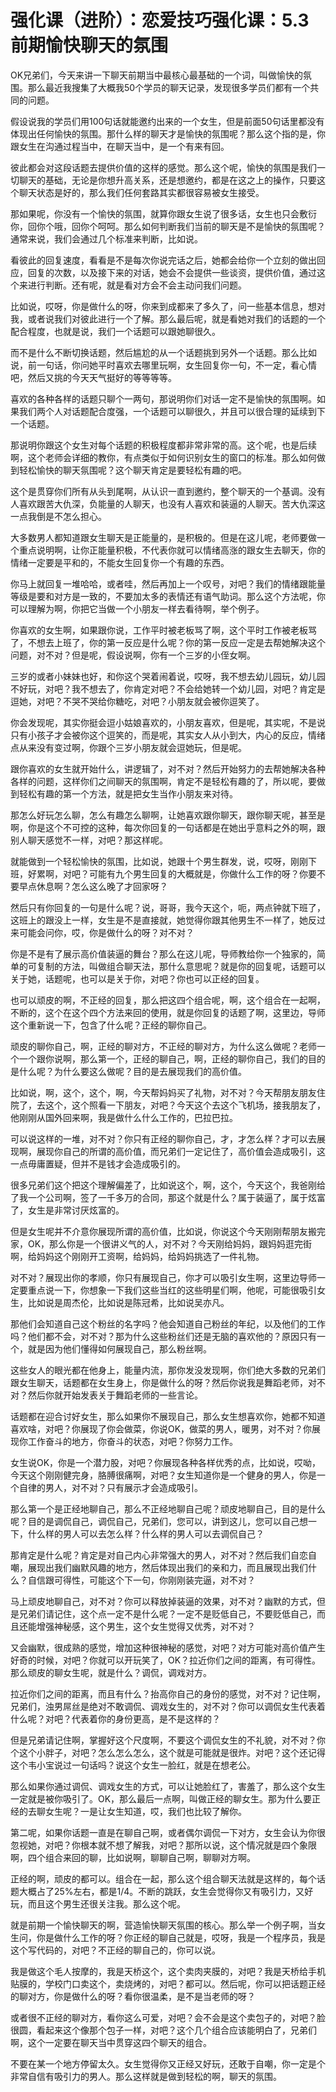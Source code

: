 # 强化课（进阶）：恋爱技巧强化课：5.3前期愉快聊天的氛围

OK兄弟们，今天来讲一下聊天前期当中最核心最基础的一个词，叫做愉快的氛围。那么最近我搜集了大概我50个学员的聊天记录，发现很多学员们都有一个共同的问题。

假设说我的学员们用100句话就能邀约出来的一个女生，但是前面50句话里都没有体现出任何愉快的氛围。那什么样的聊天才是愉快的氛围呢？那么这个指的是，你跟女生在沟通过程当中，在聊天当中，是一个有来有回。

彼此都会对这段话题去提供价值的这样的感觉。那么这个呢，愉快的氛围是我们一切聊天的基础，无论是你想升高关系，还是想邀约，都是在这之上的操作，只要这个聊天状态是好的，那么我们任何套路其实都很容易被女生接受。

那如果呢，你没有一个愉快的氛围，就算你跟女生说了很多话，女生也只会敷衍你，回你个哦，回你个呵呵。那么如何判断我们当前的聊天是不是愉快的氛围呢？通常来说，我们会通过几个标准来判断，比如说。

看彼此的回复速度，看看是不是每次你说完话之后，她都会给你一个立刻的做出回应，回复的次数，以及接下来的对话，她会不会提供一些谈资，提供价值，通过这个来进行判断。还有呢，就是看对方会不会主动问我们问题。

比如说，哎呀，你是做什么的呀，你来到成都来了多久了，问一些基本信息，想对我，或者说我们对彼此进行一个了解。那么最后呢，就是看她对我们的话题的一个配合程度，也就是说，我们一个话题可以跟她聊很久。

而不是什么不断切换话题，然后尴尬的从一个话题挑到另外一个话题。那么比如说，前一句话，你问她平时喜欢去哪里玩啊，女生回复你一句，不一定，看心情吧，然后又挑的今天天气挺好的等等等等。

喜欢的各种各样的话题只聊个一两句，那说明你们对话一定不是愉快的氛围啊。如果我们两个人对话题配合度强，一个话题可以聊很久，并且可以很合理的延续到下一个话题。

那说明你跟这个女生对每个话题的积极程度都非常非常的高。这个呢，也是后续啊，这个老师会详细的教你，有点类似于如何识别女生的窗口的标准。那么如何做到轻松愉快的聊天氛围呢？这个聊天肯定是要轻松有趣的吧。

这个是贯穿你们所有从头到尾啊，从认识一直到邀约，整个聊天的一个基调。没有人喜欢跟苦大仇深，负能量的人聊天，也没有人喜欢和装逼的人聊天。苦大仇深这一点我倒是不怎么担心。

大多数男人都知道跟女生聊天是正能量的，是积极的。但是在这儿呢，老师要做一个重点说明啊，让你正能量积极，不代表你就可以情绪高涨的跟女生去聊天，你的情绪一定要是平和的，不能女生回复你一个有趣的东西。

你马上就回复一堆哈哈，或者哇，然后再加上一个叹号，对吧？我们的情绪跟能量等级是要和对方是一致的，不要加太多的表情还有语气助词。那么这个方法呢，你可以理解为啊，你把它当做一个小朋友一样去看待啊，举个例子。

你喜欢的女生啊，如果跟你说，工作平时被老板骂了啊，这个平时工作被老板骂了，不想去上班了，你的第一反应是什么呢？你的第一反应一定是去帮她解决这个问题，对不对？但是呢，假设说啊，你有一个三岁的小侄女啊。

三岁的或者小妹妹也好，和你这个哭着闹着说，哎呀，我不想去幼儿园玩，幼儿园不好玩，对吧？我不想去了，你肯定对吧？不会给她转一个幼儿园，对吧？肯定是逗她，对吧？不哭不哭给你糖吃，对吧？小朋友就会被你逗笑了。

你会发现呢，其实你挺会逗小姑娘喜欢的，小朋友喜欢，但是呢，其实呢，不是说只有小孩子才会被你这个逗笑的，而是呢，其实女人从小到大，内心的反应，情绪点从来没有变过啊，你跟个三岁小朋友就会逗她玩，但是呢。

跟你喜欢的女生就开始什么，讲逻辑了，对不对？然后开始努力的去帮她解决各种各样的问题，这样你们之间聊天的氛围啊，肯定不是轻松有趣的了，所以呢，要做到轻松有趣的第一个方法，就是把女生当作小朋友来对待。

那怎么好玩怎么聊，怎么有趣怎么聊啊，让她喜欢跟你聊天，跟你聊天呢，甚至是啊，你是这个不可控的这种，每次你回复的一句话都是在她出乎意料之外的啊，跟别人聊天感觉不一样，对吧？那这样呢。

就能做到一个轻松愉快的氛围，比如说，她跟十个男生群发，说，哎呀，刚刚下班，好累啊，对吧？可能有九个男生回复的大概就是，你做什么工作的呀？你要不要早点休息啊？怎么这么晚了才回家呀？

然后只有你回复的一句是什么呢？说，哥哥，我今天这个，呃，两点钟就下班了，这班上的跟没上一样，女生是不是直接就，她觉得你跟其他男生不一样了，她反过来可能会问你，哎，你是做什么的呀？对不对？

你是不是有了展示高价值装逼的舞台？那么在这儿呢，导师教给你一个独家的，简单的可复制的方法，叫做组合聊天法，那什么意思呢？就是你的回复呢，话题可以关于她，话题呢，也可以是关于你，对吧？你也可以正经的回复。

也可以顽皮的啊，不正经的回复，那么把这四个组合呢，啊，这个组合在一起啊，不断的，这个在这个四个方法来回的使用，就是你回复的话题了啊，这里边，导师这个重新说一下，包含了什么呢？正经的聊你自己。

顽皮的聊你自己，啊，正经的聊对方，不正经的聊对方，为什么这么做呢？老师一个一个跟你说啊，那么第一个，正经的聊自己，啊，正经的聊你自己，我们的目的是什么呢？为什么要这么做呢？目的是去展现我们的高价值。

比如说，啊，这个，这个，啊，今天帮妈妈买了礼物，对不对？今天帮朋友朋友住院了，去这个，这个照看一下朋友，对吧？今天这个去这个飞机场，接我朋友了，他刚刚从国外回来啊，我是做什么什么工作的，巴拉巴拉。

可以说这样的一堆，对不对？你只有正经的聊你自己，才，才怎么样？才可以去展现啊，展现你自己的所谓的高价值，而兄弟们一定记住了，高价值会造成吸引，这一点毋庸置疑，但并不是钱才会造成吸引的。

很多兄弟们这个把这个理解偏差了，比如说这个，啊，这个，今天这个，我爸刚给了我一个公司啊，签了一千多万的合同，那这个就是什么？属于装逼了，属于炫富了，女生是非常讨厌炫富的。

但是女生呢并不介意你展现所谓的高价值，比如说，你说这个今天刚刚帮朋友搬完家，OK，那么你是一个很讲义气的人，对不对？今天刚给妈妈，跟妈妈逛完街啊，给妈妈这个刚刚开工资啊，给妈妈，给妈妈挑选了一件礼物。

对不对？展现出你的孝顺，你只有展现自己，你才可以吸引女生啊，这里边导师一定要重点说一下，你想象一下我们这些当红的这些明星们啊，他呢，可能很吸引女生，比如说是周杰伦，比如说是陈冠希，比如说吴亦凡。

那他们会知道自己这个粉丝的名字吗？他会知道自己粉丝的年纪，以及他们的工作吗？他们都不会，对不对？那为什么这些粉丝们还是无脑的喜欢他的？原因只有一个，就是因为他们懂得如何展现自己，那么粉丝啊。

这些女人的眼光都在他身上，能量内流，那你发没发现啊，你们绝大多数的兄弟们跟女生聊天，话题都在女生身上，你是做什么的呀？然后你说我是舞蹈老师，对不对？然后你就开始发表关于舞蹈老师的一些言论。

话题都在迎合讨好女生，那么如果你不展现自己，那么女生想喜欢你，她都不知道喜欢啥，对吧？你展现了你会做菜，你说OK，做菜的男人，暖男，对不对？你展现你工作奋斗的地方，你奋斗的状态，对吧？你努力工作。

女生说OK，你是一个潜力股，对吧？你展现各种各样优秀的点，比如说，哎呦，今天这个刚刚健完身，胳膊很痛啊，对吧？女生知道你是一个健身的男人，你是一个自律的男人，对不对？只有展示才会造成吸引。

那么第一个是正经地聊自己，那么不正经地聊自己呢？顽皮地聊自己，目的是什么呢？目的是调侃自己，调侃自己，兄弟们，您可以，讲到这儿，您可以自己想一下，什么样的男人可以去怎么样？什么样的男人可以去调侃自己？

那肯定是什么呢？肯定是对自己内心非常强大的男人，对不对？然后我们自恋自嘲，展现出我们幽默风趣的地方，然后体现出我们的亲和力，而且展现出我们什么？自信跟可得性，可能这个下一句，你刚刚装完逼，对不对？

马上顽皮地聊自己，对不对？你可以释放掉装逼的效果，对不对？幽默的方式，但是兄弟们请记住，这个点一定不是什么呢？一定不是贬低自己，不要贬低自己，而且还能增强神秘感，这个男生，这个女生觉得又优秀，对不对？

又会幽默，很成熟的感觉，增加这种很神秘的感觉，对吧？对方可能对高价值产生好奇的时候，对吧？你就可以开玩笑了，OK？拉近你们之间的距离，有可得性。那么顽皮的聊女生呢，就是什么？调侃，调戏对方。

拉近你们之间的距离，而且有什么？抬高你自己的身份的感觉，对不对？记住啊，兄弟们，浊男屌丝是绝对不敢调侃、调戏女生的，对不对？你可以调侃女生代表着什么呢？对吧？代表着你的身份更高，是不是这样的？

但是兄弟请记住啊，掌握好这个尺度啊，不要这个调侃女生的不礼貌，对不对？你个这个小胖子，对吧？怎么怎么怎么，这个就是可能就是很炸。对吧？这个还记得这个韦小宝说过一句话吗？说这个女生一脸红，就是在想老公。

那么如果你通过调侃、调戏女生的方式，可以让她脸红了，害羞了，那么这个女生一定就是被你吸引了。OK，那么最后一点啊，叫做正经的聊女生。那为什么要正经的去聊女生呢？一是让女生知道，哎，我们也比较了解你。

第二呢，如果你话题一直是在聊自己啊，或者偶尔调侃一下对方，女生会认为你很忽视她，对吧？你根本就不想了解我，对吧？那所以说，这个情况就是四个象限啊，四个组合来回的聊，比如说啊，聊聊自己啊，聊聊对方啊。

正经的啊，顽皮的都可以。组合在一起，那么这个组合聊天法就是这样的，每个话题大概占了25%左右，都是1/4。不断的跳跃，女生会觉得你又有吸引力，又好玩，而且这个男生还很关注我。那么这个呢。

就是前期一个愉快聊天的啊，营造愉快聊天氛围的核心。那么举一个例子啊，当女生问，你是做什么工作的呀？你正经的聊自己就是，哎呀，我是一个程序员，我是这个写代码的，对吧？不正经的聊自己的，你可以说。

我是做这个毛人按摩的，我是天桥这个，这个卖肉夹膜的，对吧？我是天桥给手机贴膜的，学校门口卖这个，卖烧烤的，对吧？都可以。然后呢，你可以把话题正经的聊对方，你是做什么的呀？看你很温柔，是不是当老师的呀？

或者很不正经的聊对方，看你这么可爱，对吧？会不会是这个卖包子的，对吧？脸很圆，看起来这个像那个包子一样，对吧？这个几个组合应该能明白了，兄弟们啊，这个一定要在聊天当中贯穿这四个聊天的组合。

不要在某一个地方停留太久。女生觉得你又正经又好玩，还敢于自嘲，你一定是个非常自信有吸引力的男人。那么这样就是做到轻松的啊，聊天的氛围。


